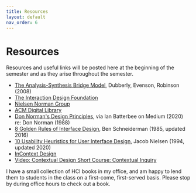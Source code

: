 ```yaml
---
title: Resources
layout: default
nav_order: 6
---
```

# Resources

Resources and useful links will be posted here at the beginning of the semester and as they arise throughout the semester.

- [The Analysis-Synthesis Bridge Model](https://www.dubberly.com/articles/interactions-the-analysis-synthesis-bridge-model.html), Dubberly, Evenson, Robinson (2008)
- [The Interaction Design Foundation](https://www.interaction-design.org/)
- [Nielsen Norman Group](https://www.nngroup.com/)
- [ACM Digital Library](https://dl.acm.org/)
- [Don Norman's Design Principles](https://uxdesign.cc/ux-psychology-principles-seven-fundamental-design-principles-39c420a05f84), via Ian Batterbee on Medium (2020) re: Don Norman (1988)
- [8 Golden Rules of Interface Design](https://www.cs.umd.edu/users/ben/goldenrules.html), Ben Schneiderman (1985, updated 2016)
- [10 Usability Heuristics for User Interface Design](https://www.nngroup.com/articles/ten-usability-heuristics/), Jacob Nielsen (1994, updated 2020)
- [InContext Design](https://www.incontextdesign.com/)
- [Video: Contextual Design Short Course: Contextual Inquiry](https://www.youtube.com/watch?v=QeMTTFSwSJU)

I have a small collection of HCI books in my office, and am happy to lend them to students in the class on a first-come, first-served basis. Please stop by during office hours to check out a book. 